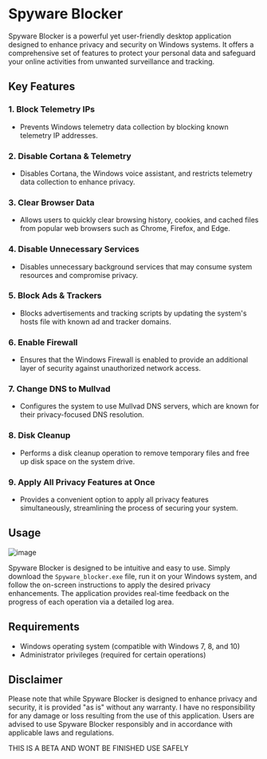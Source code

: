 # Spyware Blocker

Spyware Blocker is a powerful yet user-friendly desktop application designed to enhance privacy and security on Windows systems. It offers a comprehensive set of features to protect your personal data and safeguard your online activities from unwanted surveillance and tracking.

## Key Features

### 1. Block Telemetry IPs
   - Prevents Windows telemetry data collection by blocking known telemetry IP addresses.

### 2. Disable Cortana & Telemetry
   - Disables Cortana, the Windows voice assistant, and restricts telemetry data collection to enhance privacy.

### 3. Clear Browser Data
   - Allows users to quickly clear browsing history, cookies, and cached files from popular web browsers such as Chrome, Firefox, and Edge.

### 4. Disable Unnecessary Services
   - Disables unnecessary background services that may consume system resources and compromise privacy.

### 5. Block Ads & Trackers
   - Blocks advertisements and tracking scripts by updating the system's hosts file with known ad and tracker domains.

### 6. Enable Firewall
   - Ensures that the Windows Firewall is enabled to provide an additional layer of security against unauthorized network access.

### 7. Change DNS to Mullvad
   - Configures the system to use Mullvad DNS servers, which are known for their privacy-focused DNS resolution.

### 8. Disk Cleanup
   - Performs a disk cleanup operation to remove temporary files and free up disk space on the system drive.

### 9. Apply All Privacy Features at Once
   - Provides a convenient option to apply all privacy features simultaneously, streamlining the process of securing your system.

## Usage
![image](https://github.com/braydos-h/Anti-Spyware/assets/171927556/207945fd-6d66-47ba-bbc2-34d47835b7f3)

Spyware Blocker is designed to be intuitive and easy to use. Simply download the `Spyware_blocker.exe` file, run it on your Windows system, and follow the on-screen instructions to apply the desired privacy enhancements. The application provides real-time feedback on the progress of each operation via a detailed log area.

## Requirements

- Windows operating system (compatible with Windows 7, 8, and 10)
- Administrator privileges (required for certain operations)

## Disclaimer

Please note that while Spyware Blocker is designed to enhance privacy and security, it is provided "as is" without any warranty. I have no responsibility for any damage or loss resulting from the use of this application. Users are advised to use Spyware Blocker responsibly and in accordance with applicable laws and regulations. 

THIS IS A BETA AND WONT BE FINISHED USE SAFELY

